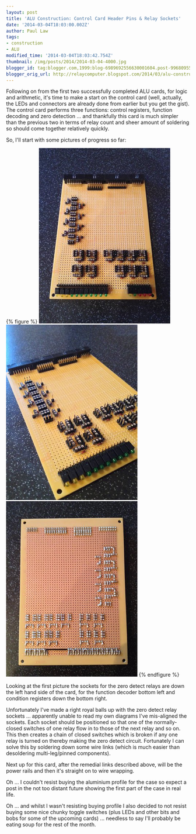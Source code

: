 ```yaml
---
layout: post
title: 'ALU Construction: Control Card Header Pins & Relay Sockets'
date: '2014-03-04T18:03:00.002Z'
author: Paul Law
tags:
- construction
- ALU
modified_time: '2014-03-04T18:03:42.754Z'
thumbnail: /img/posts/2014/2014-03-04-4000.jpg
blogger_id: tag:blogger.com,1999:blog-6989692556630001604.post-996809555140790963
blogger_orig_url: http://relaycomputer.blogspot.com/2014/03/alu-construction-control-card-header.html
---
```


Following on from the first two successfully completed ALU cards, for logic 
and arithmetic, it's time to make a start on the control card (well, actually, 
the LEDs and connectors are already done from earlier but you get the gist). 
The control card performs three functions: control registers, function 
decoding and zero detection ... and thankfully this card is much simpler than 
the previous two in terms of relay count and sheer amount of soldering so 
should come together relatively quickly.

So, I'll start with some 
pictures of progress so far:

{% figure %}
![ALU Control Card](/assets/img/posts/2014/2014-03-04-0000.jpg)
![ALU Control Card (close up)](/assets/img/posts/2014/2014-03-04-0001.jpg)
![ALU Control Card (solder side)](/assets/img/posts/2014/2014-03-04-0002.jpg)
{% endfigure %}

Looking 
at the first picture the sockets for the zero detect relays are down the left 
hand side of the card, for the function decoder bottom left and condition 
registers down the bottom right.

Unfortunately I've made a right 
royal balls up with the zero detect relay sockets ... apparently unable to 
read my own diagrams I've mis-aligned the sockets. Each socket should be 
positioned so that one of the normally-closed switches of one relay flow in to 
those of the next relay and so on. This then creates a chain of closed 
switches which is broken if any one relay is turned on thereby making the zero 
detect circuit. Fortunately I can solve this by soldering down some wire links 
(which is much easier than desoldering multi-leg/pinned components).

Next up for this card, after the remedial links described above, will be the 
power rails and then it's straight on to wire wrapping.

Oh ... I 
couldn't resist buying the aluminium profile for the case so expect a post in 
the not too distant future showing the first part of the case in real life.

Oh ... and whilst I wasn't resisting buying profile I also decided to 
not resist buying some nice chunky toggle switches (plus LEDs and other bits 
and bobs for some of the upcoming cards) ... needless to say I'll probably be 
eating soup for the rest of the month. 
